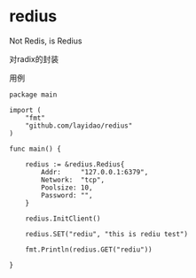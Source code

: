 # redius

Not Redis, is Redius 

对radix的封装

用例
```
package main

import (
	"fmt"
	"github.com/layidao/redius"
)

func main() {

	redius := &redius.Redius{
		Addr:     "127.0.0.1:6379",
		Network:  "tcp",
		Poolsize: 10,
		Password: "",
	}

	redius.InitClient()

	redius.SET("rediu", "this is rediu test")

	fmt.Println(redius.GET("rediu"))

}
```
